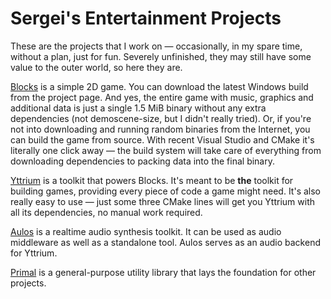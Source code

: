 # Sergei's Entertainment Projects

These are the projects that I work on — occasionally, in my spare time, without a plan, just for fun.
Severely unfinished, they may still have some value to the outer world, so here they are.

[Blocks](https://github.com/blagodarin/blocks) is a simple 2D game. You can download the latest Windows build
from the project page. And yes, the entire game with music, graphics and additional data is just a single 1.5 MiB
binary without any extra dependencies (not demoscene-size, but I didn't really tried).
Or, if you're not into downloading and running random binaries from the Internet, you can build the game from source.
With recent Visual Studio and CMake it's literally one click away — the build system will take care of everything
from downloading dependencies to packing data into the final binary.

[Yttrium](https://github.com/blagodarin/yttrium) is a toolkit that powers Blocks.
It's meant to be **the** toolkit for building games, providing every piece of code a game might need.
It's also really easy to use — just some three CMake lines will get you Yttrium with all its dependencies, no manual work required.

[Aulos](https://github.com/blagodarin/aulos) is a realtime audio synthesis toolkit.
It can be used as audio middleware as well as a standalone tool.
Aulos serves as an audio backend for Yttrium.

[Primal](https://github.com/blagodarin/primal) is a general-purpose utility library that lays the foundation for other
projects.

